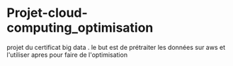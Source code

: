 # Projet-cloud-computing_optimisation
projet du certificat big data . le but est de prétraiter les données sur aws et l'utiliser apres pour faire de l'optimisation
